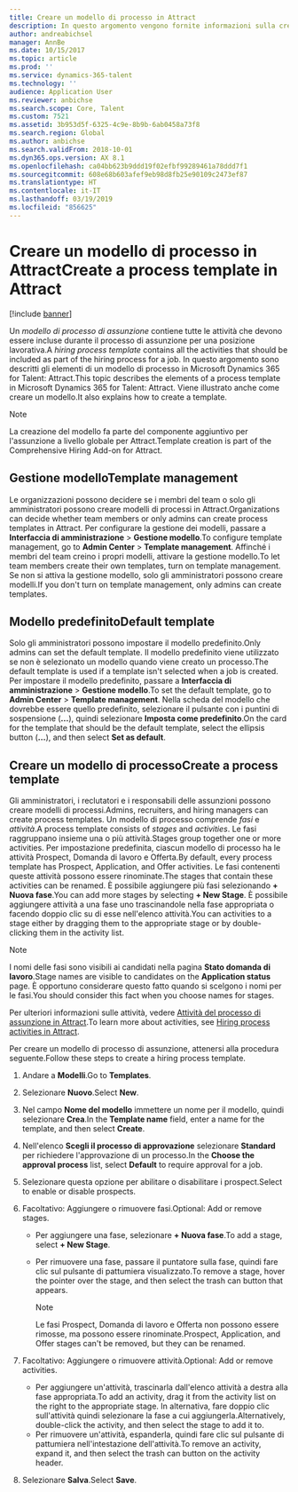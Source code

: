 ```yaml
---
title: Creare un modello di processo in Attract
description: In questo argomento vengono fornite informazioni sulla creazione di un modello di processo in Attract.
author: andreabichsel
manager: AnnBe
ms.date: 10/15/2017
ms.topic: article
ms.prod: ''
ms.service: dynamics-365-talent
ms.technology: ''
audience: Application User
ms.reviewer: anbichse
ms.search.scope: Core, Talent
ms.custom: 7521
ms.assetid: 3b953d5f-6325-4c9e-8b9b-6ab0458a73f8
ms.search.region: Global
ms.author: anbichse
ms.search.validFrom: 2018-10-01
ms.dyn365.ops.version: AX 8.1
ms.openlocfilehash: ca04bb623b9ddd19f02efbf99289461a78ddd7f1
ms.sourcegitcommit: 608e68b603afef9eb98d8fb25e90109c2473ef87
ms.translationtype: HT
ms.contentlocale: it-IT
ms.lasthandoff: 03/19/2019
ms.locfileid: "856625"
---
```

# <a name="create-a-process-template-in-attract"></a><span data-ttu-id="c7a09-103">Creare un modello di processo in Attract</span><span class="sxs-lookup"><span data-stu-id="c7a09-103">Create a process template in Attract</span></span>

[!include [banner](includes/banner.md)]

<span data-ttu-id="c7a09-104">Un *modello di processo di assunzione* contiene tutte le attività che devono essere incluse durante il processo di assunzione per una posizione lavorativa.</span><span class="sxs-lookup"><span data-stu-id="c7a09-104">A *hiring process template* contains all the activities that should be included as part of the hiring process for a job.</span></span> <span data-ttu-id="c7a09-105">In questo argomento sono descritti gli elementi di un modello di processo in Microsoft Dynamics 365 for Talent: Attract.</span><span class="sxs-lookup"><span data-stu-id="c7a09-105">This topic describes the elements of a process template in Microsoft Dynamics 365 for Talent: Attract.</span></span> <span data-ttu-id="c7a09-106">Viene illustrato anche come creare un modello.</span><span class="sxs-lookup"><span data-stu-id="c7a09-106">It also explains how to create a template.</span></span>

> [!NOTE]
> <span data-ttu-id="c7a09-107">La creazione del modello fa parte del componente aggiuntivo per l'assunzione a livello globale per Attract.</span><span class="sxs-lookup"><span data-stu-id="c7a09-107">Template creation is part of the Comprehensive Hiring Add-on for Attract.</span></span>

## <a name="template-management"></a><span data-ttu-id="c7a09-108">Gestione modello</span><span class="sxs-lookup"><span data-stu-id="c7a09-108">Template management</span></span>

<span data-ttu-id="c7a09-109">Le organizzazioni possono decidere se i membri del team o solo gli amministratori possono creare modelli di processi in Attract.</span><span class="sxs-lookup"><span data-stu-id="c7a09-109">Organizations can decide whether team members or only admins can create process templates in Attract.</span></span> <span data-ttu-id="c7a09-110">Per configurare la gestione dei modelli, passare a **Interfaccia di amministrazione** \> **Gestione modello**.</span><span class="sxs-lookup"><span data-stu-id="c7a09-110">To configure template management, go to **Admin Center** \> **Template management**.</span></span> <span data-ttu-id="c7a09-111">Affinché i membri del team creino i propri modelli, attivare la gestione modello.</span><span class="sxs-lookup"><span data-stu-id="c7a09-111">To let team members create their own templates, turn on template management.</span></span> <span data-ttu-id="c7a09-112">Se non si attiva la gestione modello, solo gli amministratori possono creare modelli.</span><span class="sxs-lookup"><span data-stu-id="c7a09-112">If you don't turn on template management, only admins can create templates.</span></span>

## <a name="default-template"></a><span data-ttu-id="c7a09-113">Modello predefinito</span><span class="sxs-lookup"><span data-stu-id="c7a09-113">Default template</span></span>

<span data-ttu-id="c7a09-114">Solo gli amministratori possono impostare il modello predefinito.</span><span class="sxs-lookup"><span data-stu-id="c7a09-114">Only admins can set the default template.</span></span> <span data-ttu-id="c7a09-115">Il modello predefinito viene utilizzato se non è selezionato un modello quando viene creato un processo.</span><span class="sxs-lookup"><span data-stu-id="c7a09-115">The default template is used if a template isn't selected when a job is created.</span></span> <span data-ttu-id="c7a09-116">Per impostare il modello predefinito, passare a **Interfaccia di amministrazione** \> **Gestione modello**.</span><span class="sxs-lookup"><span data-stu-id="c7a09-116">To set the default template, go to **Admin Center** \> **Template management**.</span></span> <span data-ttu-id="c7a09-117">Nella scheda del modello che dovrebbe essere quello predefinito, selezionare il pulsante con i puntini di sospensione (**...**), quindi selezionare **Imposta come predefinito**.</span><span class="sxs-lookup"><span data-stu-id="c7a09-117">On the card for the template that should be the default template, select the ellipsis button (**...**), and then select **Set as default**.</span></span>

## <a name="create-a-process-template"></a><span data-ttu-id="c7a09-118">Creare un modello di processo</span><span class="sxs-lookup"><span data-stu-id="c7a09-118">Create a process template</span></span>

<span data-ttu-id="c7a09-119">Gli amministratori, i reclutatori e i responsabili delle assunzioni possono creare modelli di processi.</span><span class="sxs-lookup"><span data-stu-id="c7a09-119">Admins, recruiters, and hiring managers can create process templates.</span></span> <span data-ttu-id="c7a09-120">Un modello di processo comprende *fasi* e *attività*.</span><span class="sxs-lookup"><span data-stu-id="c7a09-120">A process template consists of *stages* and *activities*.</span></span> <span data-ttu-id="c7a09-121">Le fasi raggruppano insieme una o più attività.</span><span class="sxs-lookup"><span data-stu-id="c7a09-121">Stages group together one or more activities.</span></span> <span data-ttu-id="c7a09-122">Per impostazione predefinita, ciascun modello di processo ha le attività Prospect, Domanda di lavoro e Offerta.</span><span class="sxs-lookup"><span data-stu-id="c7a09-122">By default, every process template has Prospect, Application, and Offer activities.</span></span> <span data-ttu-id="c7a09-123">Le fasi contenenti queste attività possono essere rinominate.</span><span class="sxs-lookup"><span data-stu-id="c7a09-123">The stages that contain these activities can be renamed.</span></span> <span data-ttu-id="c7a09-124">È possibile aggiungere più fasi selezionando **+ Nuova fase**.</span><span class="sxs-lookup"><span data-stu-id="c7a09-124">You can add more stages by selecting **+ New Stage**.</span></span> <span data-ttu-id="c7a09-125">È possibile aggiungere attività a una fase uno trascinandole nella fase appropriata o facendo doppio clic su di esse nell'elenco attività.</span><span class="sxs-lookup"><span data-stu-id="c7a09-125">You can activities to a stage either by dragging them to the appropriate stage or by double-clicking them in the activity list.</span></span>

> [!NOTE]
> <span data-ttu-id="c7a09-126">I nomi delle fasi sono visibili ai candidati nella pagina **Stato domanda di lavoro**.</span><span class="sxs-lookup"><span data-stu-id="c7a09-126">Stage names are visible to candidates on the **Application status** page.</span></span> <span data-ttu-id="c7a09-127">È opportuno considerare questo fatto quando si scelgono i nomi per le fasi.</span><span class="sxs-lookup"><span data-stu-id="c7a09-127">You should consider this fact when you choose names for stages.</span></span>

<span data-ttu-id="c7a09-128">Per ulteriori informazioni sulle attività, vedere [Attività del processo di assunzione in Attract](./activities-attract.md).</span><span class="sxs-lookup"><span data-stu-id="c7a09-128">To learn more about activities, see [Hiring process activities in Attract](./activities-attract.md).</span></span>

<span data-ttu-id="c7a09-129">Per creare un modello di processo di assunzione, attenersi alla procedura seguente.</span><span class="sxs-lookup"><span data-stu-id="c7a09-129">Follow these steps to create a hiring process template.</span></span>

1. <span data-ttu-id="c7a09-130">Andare a **Modelli**.</span><span class="sxs-lookup"><span data-stu-id="c7a09-130">Go to **Templates**.</span></span>
2. <span data-ttu-id="c7a09-131">Selezionare **Nuovo**.</span><span class="sxs-lookup"><span data-stu-id="c7a09-131">Select **New**.</span></span>
3. <span data-ttu-id="c7a09-132">Nel campo **Nome del modello** immettere un nome per il modello, quindi selezionare **Crea**.</span><span class="sxs-lookup"><span data-stu-id="c7a09-132">In the **Template name** field, enter a name for the template, and then select **Create**.</span></span>
4. <span data-ttu-id="c7a09-133">Nell'elenco **Scegli il processo di approvazione** selezionare **Standard** per richiedere l'approvazione di un processo.</span><span class="sxs-lookup"><span data-stu-id="c7a09-133">In the **Choose the approval process** list, select **Default** to require approval for a job.</span></span>
5. <span data-ttu-id="c7a09-134">Selezionare questa opzione per abilitare o disabilitare i prospect.</span><span class="sxs-lookup"><span data-stu-id="c7a09-134">Select to enable or disable prospects.</span></span>
6. <span data-ttu-id="c7a09-135">Facoltativo: Aggiungere o rimuovere fasi.</span><span class="sxs-lookup"><span data-stu-id="c7a09-135">Optional: Add or remove stages.</span></span>

    - <span data-ttu-id="c7a09-136">Per aggiungere una fase, selezionare **+ Nuova fase**.</span><span class="sxs-lookup"><span data-stu-id="c7a09-136">To add a stage, select **+ New Stage**.</span></span>
    - <span data-ttu-id="c7a09-137">Per rimuovere una fase, passare il puntatore sulla fase, quindi fare clic sul pulsante di pattumiera visualizzato.</span><span class="sxs-lookup"><span data-stu-id="c7a09-137">To remove a stage, hover the pointer over the stage, and then select the trash can button that appears.</span></span>

        > [!NOTE]
        > <span data-ttu-id="c7a09-138">Le fasi Prospect, Domanda di lavoro e Offerta non possono essere rimosse, ma possono essere rinominate.</span><span class="sxs-lookup"><span data-stu-id="c7a09-138">Prospect, Application, and Offer stages can't be removed, but they can be renamed.</span></span>

7. <span data-ttu-id="c7a09-139">Facoltativo: Aggiungere o rimuovere attività.</span><span class="sxs-lookup"><span data-stu-id="c7a09-139">Optional: Add or remove activities.</span></span>

    - <span data-ttu-id="c7a09-140">Per aggiungere un'attività, trascinarla dall'elenco attività a destra alla fase appropriata.</span><span class="sxs-lookup"><span data-stu-id="c7a09-140">To add an activity, drag it from the activity list on the right to the appropriate stage.</span></span> <span data-ttu-id="c7a09-141">In alternativa, fare doppio clic sull'attività quindi selezionare la fase a cui aggiungerla.</span><span class="sxs-lookup"><span data-stu-id="c7a09-141">Alternatively, double-click the activity, and then select the stage to add it to.</span></span>
    - <span data-ttu-id="c7a09-142">Per rimuovere un'attività, espanderla, quindi fare clic sul pulsante di pattumiera nell'intestazione dell'attività.</span><span class="sxs-lookup"><span data-stu-id="c7a09-142">To remove an activity, expand it, and then select the trash can button on the activity header.</span></span>

8. <span data-ttu-id="c7a09-143">Selezionare **Salva**.</span><span class="sxs-lookup"><span data-stu-id="c7a09-143">Select **Save**.</span></span>
